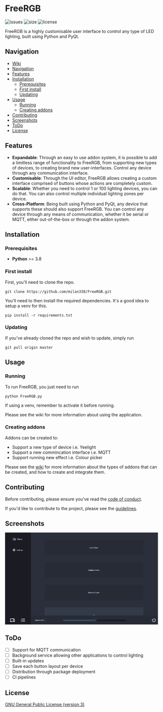 # FreeRGB

![issues](https://img.shields.io/github/issues/milan338/FreeRGB?style=flat-square)
![size](https://img.shields.io/github/repo-size/milan338/FreeRGB?style=flat-square)
![license](https://img.shields.io/github/license/milan338/FreeRGB?style=flat-square)

FreeRGB is a highly customisable user interface to control any type of LED lighting, built using Python and PyQt.

## Navigation

- [Wiki](https://github.com/milan338/FreeRGB/wiki)
- [Navigation](#navigation)
- [Features](#features)
- [Installation](#installation)
  - [Prerequisites](#prerequisites)
  - [First install](#first-install)
  - [Updating](#updating)
- [Usage](#usage)
  - [Running](#running)
  - [Creating addons](#creating-addons)
- [Contributing](#contributing)
- [Screenshots](#screenshots)
- [ToDo](#todo)
- [License](#license)

## Features

- **Expandable**: Through an easy to use addon system, it is possible to add a limitless range of functionality to FreeRGB, from supporting new types of devices, to creating brand new user-interfaces. Control any device through any communication interface.
- **Customisable**: Through the UI editor, FreeRGB allows creating a custom interface comprised of buttons whose actions are completely custom.
- **Scalable**: Whether you need to control 1 or 100 lighting devices, you can do that. You can also control multiple individual lighting zones per device.
- **Cross-Platform**: Being built using Python and PyQt, any device that supports these should also support FreeRGB. You can control any device through any means of communication, whether it be serial or MQTT, either out-of-the-box or through the addon system.

## Installation

### Prerequisites

- **Python** >= 3.8

### First install

First, you'll need to clone the repo.
```
git clone https://github.com/milan338/FreeRGB.git
```

You'll need to then install the required dependencies. It's a good idea to setup a venv for this.
```
pip install -r requirements.txt
```

### Updating

If you've already cloned the repo and wish to update, simply run
```
git pull origin master
```

## Usage

### Running

To run FreeRGB, you just need to run
```
python FreeRGB.py
```

If using a venv, remember to activate it before running.

Please see the wiki for more information about using the application.

### Creating addons

Addons can be created to:
- Support a new type of device i.e. Yeelight
- Support a new commincation interface i.e. MQTT
- Support running new effect i.e. Colour picker

Please see the [wiki](https://github.com/milan338/FreeRGB/wiki) for more information about the types of addons that can be created,
and how to create and integrate them.

## Contributing

Before contributing, please ensure you've read the [code of conduct](CODE_OF_CONDUCT.md).

If you'd like to contribute to the project, please see the [guidelines](CONTRIBUTING.md).

## Screenshots

![main](/src/assets/screenshot_main.png)

## ToDo

- [ ] Support for MQTT communication
- [ ] Background service allowing other applications to control lighting
- [ ] Built-in updates
- [ ] Save each button layout per device
- [ ] Distribution through package deployment
- [ ] CI pipelines

## License

[GNU General Public License (version 3)](LICENSE)

